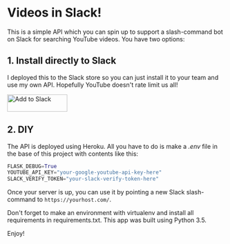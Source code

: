 # Videos in Slack!
This is a simple API which you can spin up to support a slash-command bot on Slack for searching YouTube videos. You have two options:

## 1. Install directly to Slack
I deployed this to the Slack store so you can just install it to your team and use my own API. Hopefully YouTube doesn't rate limit us all!

<a href="https://slack.com/oauth/authorize?scope=commands&client_id=16637093858.121328584019&redirect_uri=https://slack-video.herokuapp.com/oauth/"><img alt="Add to Slack" height="40" width="139" src="https://platform.slack-edge.com/img/add_to_slack@2x.png"/></a>

## 2. DIY
The API is deployed using Heroku. All you have to do is make a *.env* file in the base of this project with contents like this:

```py
FLASK_DEBUG=True
YOUTUBE_API_KEY="your-google-youtube-api-key-here"
SLACK_VERIFY_TOKEN="your-slack-verify-token-here"
```

Once your server is up, you can use it by pointing a new Slack slash-command to `https://yourhost.com/`.

Don't forget to make an environment with virtualenv and install all requirements in requirements.txt. This app was built using Python 3.5.

Enjoy!